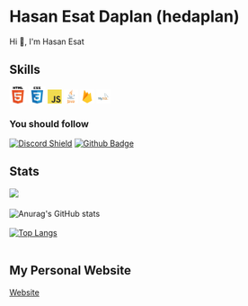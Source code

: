 # Hasan Esat Daplan (hedaplan)
Hi 👋, I'm Hasan Esat<br>
## Skills
<code><img  width="30" height= "30" src="https://raw.githubusercontent.com/github/explore/80688e429a7d4ef2fca1e82350fe8e3517d3494d/topics/html/html.png"></code>
<code><img width= "30" height= "30" src="https://raw.githubusercontent.com/github/explore/80688e429a7d4ef2fca1e82350fe8e3517d3494d/topics/css/css.png"></code>
<code><img width= "25" height= "25" src="https://raw.githubusercontent.com/github/explore/80688e429a7d4ef2fca1e82350fe8e3517d3494d/topics/javascript/javascript.png"></code>
<code><img width= "25" height= "25" src="https://raw.githubusercontent.com/github/explore/80688e429a7d4ef2fca1e82350fe8e3517d3494d/topics/java/java.png"></code>
<code><img width= "25" height= "25" src="https://raw.githubusercontent.com/github/explore/80688e429a7d4ef2fca1e82350fe8e3517d3494d/topics/firebase/firebase.png"></code>
<code><img width= "25" height= "25" src="https://raw.githubusercontent.com/github/explore/80688e429a7d4ef2fca1e82350fe8e3517d3494d/topics/mysql/mysql.png"></code>


### You should follow
[![Discord Shield](https://discordapp.com/api/guilds/502876029845766145/widget.png?style=shield)](https://discord.gg/u5ZC5fdrWA)
[![Github Badge](https://img.shields.io/github/followers/hedaplan?style=social)](https://github.com/hedaplan)
## Stats
![](https://komarev.com/ghpvc/?username=hedaplan&color=green)<br><br>
![Anurag's GitHub stats](https://github-readme-stats.vercel.app/api?username=hedaplan&show_icons=true&theme=dark)
<br><br>
[![Top Langs](https://github-readme-stats.vercel.app/api/top-langs/?username=hedaplan&layout=compact&theme=dark)](https://github.com/anuraghazra/github-readme-stats)<br><br>
## My Personal Website
[Website](https://hed-media.com) 
